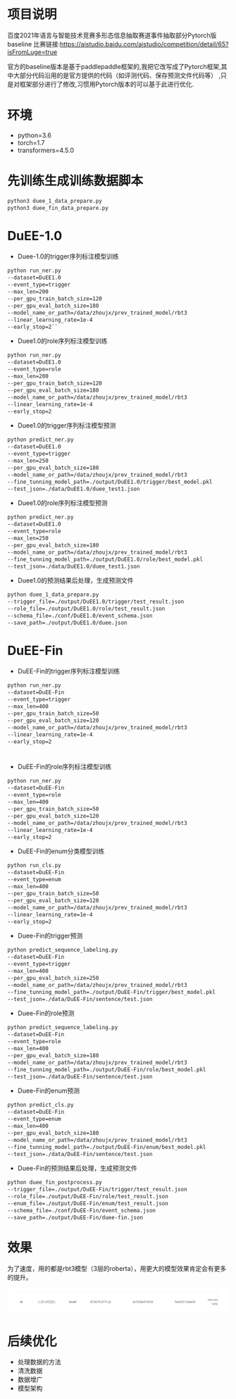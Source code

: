 # 项目说明  
百度2021年语言与智能技术竞赛多形态信息抽取赛道事件抽取部分Pytorch版baseline
比赛链接:https://aistudio.baidu.com/aistudio/competition/detail/65?isFromLuge=true

官方的baseline版本是基于paddlepaddle框架的,我把它改写成了Pytorch框架,其中大部分代码沿用的是官方提供的代码（如评测代码、保存预测文件代码等） ,只是对框架部分进行了修改,习惯用Pytorch版本的可以基于此进行优化.

# 环境
- python=3.6
- torch=1.7
- transformers=4.5.0




# 先训练生成训练数据脚本
```
python3 duee_1_data_prepare.py
python3 duee_fin_data_prepare.py
```

# DuEE-1.0
- Duee-1.0的trigger序列标注模型训练
```
python run_ner.py
--dataset=DuEE1.0
--event_type=trigger
--max_len=200
--per_gpu_train_batch_size=120
--per_gpu_eval_batch_size=180
--model_name_or_path=/data/zhoujx/prev_trained_model/rbt3
--linear_learning_rate=1e-4
--early_stop=2``
```
- Duee1.0的role序列标注模型训练
```
python run_ner.py
--dataset=DuEE1.0
--event_type=role
--max_len=200
--per_gpu_train_batch_size=120
--per_gpu_eval_batch_size=180
--model_name_or_path=/data/zhoujx/prev_trained_model/rbt3
--linear_learning_rate=1e-4
--early_stop=2
```

- Duee1.0的trigger序列标注模型预测
```
python predict_ner.py
--dataset=DuEE1.0
--event_type=trigger
--max_len=250
--per_gpu_eval_batch_size=180
--model_name_or_path=/data/zhoujx/prev_trained_model/rbt3
--fine_tunning_model_path=./output/DuEE1.0/trigger/best_model.pkl
--test_json=./data/DuEE1.0/duee_test1.json
```
- Duee1.0的role序列标注模型预测
```
python predict_ner.py
--dataset=DuEE1.0
--event_type=role
--max_len=250
--per_gpu_eval_batch_size=180
--model_name_or_path=/data/zhoujx/prev_trained_model/rbt3
--fine_tunning_model_path=./output/DuEE1.0/role/best_model.pkl
--test_json=./data/DuEE1.0/duee_test1.json
```
- Duee1.0的预测结果后处理，生成预测文件
```
python duee_1_data_prepare.py
--trigger_file=./output/DuEE1.0/trigger/test_result.json
--role_file=./output/DuEE1.0/role/test_result.json
--schema_file=./conf/DuEE1.0/event_schema.json
--save_path=./output/DuEE1.0/duee.json
```

# DuEE-Fin
- DuEE-Fin的trigger序列标注模型训练
```
python run_ner.py
--dataset=DuEE-Fin
--event_type=trigger
--max_len=400
--per_gpu_train_batch_size=50
--per_gpu_eval_batch_size=120
--model_name_or_path=/data/zhoujx/prev_trained_model/rbt3
--linear_learning_rate=1e-4
--early_stop=2
```
# 
- DuEE-Fin的role序列标注模型训练
```
python run_ner.py
--dataset=DuEE-Fin
--event_type=role
--max_len=400
--per_gpu_train_batch_size=50
--per_gpu_eval_batch_size=120
--model_name_or_path=/data/zhoujx/prev_trained_model/rbt3
--linear_learning_rate=1e-4
--early_stop=2
```

- DuEE-Fin的enum分类模型训练
```
python run_cls.py
--dataset=DuEE-Fin
--event_type=enum
--max_len=400
--per_gpu_train_batch_size=50
--per_gpu_eval_batch_size=120
--model_name_or_path=/data/zhoujx/prev_trained_model/rbt3
--linear_learning_rate=1e-4
--early_stop=2
```
- Duee-Fin的trigger预测
```
python predict_sequence_labeling.py
--dataset=DuEE-Fin
--event_type=trigger
--max_len=400
--per_gpu_eval_batch_size=250
--model_name_or_path=/data/zhoujx/prev_trained_model/rbt3
--fine_tunning_model_path=./output/DuEE-Fin/trigger/best_model.pkl
--test_json=./data/DuEE-Fin/sentence/test.json
```
- Duee-Fin的role预测
```
python predict_sequence_labeling.py
--dataset=DuEE-Fin
--event_type=role
--max_len=400
--per_gpu_eval_batch_size=180
--model_name_or_path=/data/zhoujx/prev_trained_model/rbt3
--fine_tunning_model_path=./output/DuEE-Fin/role/best_model.pkl
--test_json=./data/DuEE-Fin/sentence/test.json
```
- Duee-Fin的enum预测
```
python predict_cls.py
--dataset=DuEE-Fin
--event_type=enum
--max_len=400
--per_gpu_eval_batch_size=180
--model_name_or_path=/data/zhoujx/prev_trained_model/rbt3
--fine_tunning_model_path=./output/DuEE-Fin/enum/best_model.pkl
--test_json=./data/DuEE-Fin/sentence/test.json
```
- Duee-Fin的预测结果后处理，生成预测文件
```
python duee_fin_postprocess.py
--trigger_file=./output/DuEE-Fin/trigger/test_result.json
--role_file=./output/DuEE-Fin/role/test_result.json
--enum_file=./output/DuEE-Fin/enum/test_result.json
--schema_file=./conf/DuEE-Fin/event_schema.json
--save_path=./output/DuEE-Fin/duee-fin.json

```



# 效果

为了速度，用的都是rbt3模型（3层的roberta），用更大的模型效果肯定会有更多的提升。


![image-20210418145715313](https://raw.githubusercontent.com/zhoujx4/PicGo/main/img/image-20210418145715313.png)



# 后续优化

- 处理数据的方法
- 清洗数据
- 数据增广
- 模型架构
